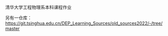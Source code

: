 清华大学工程物理系本科课程作业

另有一仓库：https://git.tsinghua.edu.cn/DEP_Learning_Sources/old_sources2022/-/tree/master
